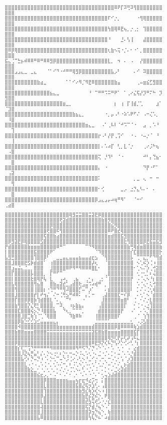⣿⣿⣿⣿⣿⣿⣿⣿⣿⣿⣿⣿⣿⣿⣿⣿⣿⣿⣿⣿⣿⣿⣿⣿⣿⣿⣿⣿⣿⣿⣿⣿⣿⣿⠿⠟⡏⠽⢛⠽⢻⣿⣿⣿⣿⣿⣿⣿⣿⣿⣿⣿
⣿⣿⣿⣿⣿⣿⣿⣿⣿⣿⣿⣿⣿⣿⣿⣿⣿⣿⣿⣿⣿⣿⣿⣿⣿⣿⣿⣿⣿⣿⣿⣿⠏⠊⡐⡀⠀⠀⠀⠀⠀⠐⢻⢿⣿⣿⣿⣿⣿⣿⣿⣿
⣿⣿⣿⣿⣿⣿⣿⣿⣿⣿⣿⣿⣿⣿⣿⣿⣿⣿⣿⣿⣿⣿⣿⣿⣿⣿⣿⣿⣿⣿⣿⣿⢳⣿⢿⠿⣟⢦⡀⡐⢀⡂⠀⢹⣿⣿⣿⣿⣿⣿⣿⣿
⣿⣿⣿⣿⣿⣿⣿⣿⣿⣿⣿⣿⣿⣿⣿⣿⣿⣿⣿⣿⣿⣿⣿⣿⣿⣿⣿⣿⣿⣿⣿⣿⠘⠀⠀⠀⣘⠄⢣⢸⠀⠀⠀⣼⣿⣿⣿⣿⣿⣿⣿⣿
⣿⠿⡿⢿⣿⣿⣿⣿⣿⣿⣿⣿⣿⣿⣿⣿⣿⣿⣿⣿⣿⣿⣿⣿⣿⣿⣿⣿⣿⣿⣿⣿⢆⣷⠢⢭⠐⡈⠄⠂⠐⠁⡀⣿⣿⣿⣿⣿⣿⣿⣿⣿
⣯⣄⢈⠉⣓⡦⠾⠿⠿⠛⠿⠛⠿⠿⣻⡿⣿⣿⣿⣿⣿⣿⣿⣿⣿⣿⣿⣿⣿⣿⣿⣿⣇⡀⠀⠲⠀⠄⠀⠠⠀⠀⡜⣿⣿⣿⣿⣿⣿⣿⣿⣿
⣿⣿⣿⣠⣠⣄⣀⠀⣀⣄⠀⠀⠀⠈⠁⠊⠙⠐⠚⠛⠛⢿⣻⡿⣿⣿⣿⣿⣿⣿⣿⣿⣿⣧⡠⠃⠀⠀⠀⠀⠄⠊⠀⠽⣿⣿⣿⣿⣿⣿⣿⣿
⣿⣿⣿⣿⣿⣿⣿⣿⣿⣿⣷⣴⣀⠀⠀⠀⠀⠀⠀⠁⠁⠊⠔⠻⡈⠻⣟⠿⣿⣿⣿⣿⣿⣿⣷⣤⠀⠀⠀⠀⠀⢀⠤⣶⣮⣋⣻⣿⣿⣿⣿⣿
⣿⣿⣿⣿⣿⣿⣿⣿⣿⣿⣿⣿⣿⣿⣦⣄⣀⠀⠀⠀⠀⠀⠀⠀⠀⠀⠘⠀⠉⠛⠛⠩⠭⠛⠟⠁⠀⠁⢀⠔⣌⢯⡜⡹⠛⠍⠓⠀⡹⣻⣿⣿
⣿⣿⣿⣿⣿⣿⣿⣿⣿⣿⣿⣿⣿⣿⣿⣿⣿⣿⣶⣀⡀⠀⠀⠀⠀⠀⠀⠀⠀⠀⠀⠀⠀⠀⡆⠀⢰⠀⡏⢸⣾⡈⢁⠀⠀⠀⠀⣰⠁⠈⣹⣿
⣿⣿⣿⣿⣿⣿⣿⣿⣿⣿⣿⣿⣿⣿⣿⣿⣿⣿⣿⣿⣿⣷⣦⣄⡀⠀⠀⠀⠀⠀⠀⠐⡀⡤⠠⠃⠐⠵⠡⠟⠋⠌⠀⠠⠒⢌⠡⡀⠀⠀⠸⣿
⣿⣿⣿⣿⣿⣿⣿⣿⣿⣿⣿⣿⣿⣿⣿⣿⣿⣿⣿⣿⣿⣿⣿⣿⣿⣶⣄⣀⠀⠀⠠⠁⢀⠧⠇⠈⠚⠩⠉⠈⠐⠀⠀⣠⠀⡀⠡⠘⠀⠀⠀⢹
⣿⣿⣿⣿⣿⣿⣿⣿⣿⣿⣿⣿⣿⣿⣿⣿⣿⣿⣿⣿⣿⣿⣿⣿⣿⣿⣿⣿⣿⡖⠠⠃⡜⡟⢀⢩⠊⠀⠀⠐⠠⠀⠐⠤⡐⠈⠀⠘⠀⠀⠀⢸
⣿⣿⣿⣿⣿⣿⣿⣿⣿⣿⣿⣿⣿⣿⣿⣿⣿⣿⣿⣿⣿⣿⣿⣿⣿⣿⣿⣿⣿⡇⠄⠡⠴⡏⠀⢃⡀⣇⠈⡐⠀⠀⠀⢀⠔⡨⠓⢦⠀⠀⠠⣿
⣿⣿⣿⣿⣿⣿⣿⣿⣿⣿⣿⣿⣿⣿⣿⣿⣿⣿⣿⣿⣿⣿⣿⣿⣿⣿⣿⣿⣿⢍⠀⡘⠹⠃⠀⠈⠐⠀⠀⠀⠀⠀⠀⠚⠃⡄⢙⣦⠂⠀⠀⣿
⣿⣿⣿⣿⣿⣿⣿⣿⣿⣿⣿⣿⣿⣿⣿⣿⣿⣿⣿⣿⣿⣿⣿⣿⣿⣿⣿⣿⣿⡄⠀⠐⠀⠀⠀⠀⠀⠀⠀⠀⠀⠀⠀⠙⡟⠐⠋⠁⠀⠀⢠⣽
⣿⣿⣿⣿⣿⣿⣿⣿⣿⣿⣿⣿⣿⣿⣿⣿⣿⣿⣿⣿⣿⣿⣿⣿⣿⣿⣿⣿⣿⠅⠀⠀⠀⠀⠀⠀⠀⠀⠀⠀⡀⣀⠀⢄⠀⠒⠀⠒⠀⠀⠀⢻
⣿⣿⣿⣿⣿⣿⣿⣿⣿⣿⣿⣿⣿⣿⣿⣿⣿⣿⣿⣿⣿⣿⣿⣿⣿⣿⣿⣿⣿⠂⢊⠀⠀⠀⠀⠀⣀⡠⠀⣐⡙⣄⠣⠄⠂⠀⠄⠀⠀⠀⠀⣿
⣿⣿⣿⣿⣿⣿⣿⣿⣿⣿⣿⣿⣿⣿⣿⣿⣿⣿⣿⣿⣿⣿⣿⣿⣿⣿⣿⣿⡿⣠⣄⣠⡤⠴⢶⠛⠻⠁⠀⠀⠈⠒⠊⠀⠀⠀⠀⠀⠀⢀⣴⣿









⣿⣿⣿⣿⣿⣿⣿⣿⣿⣿⣿⣿⣿⣿⣿⣿⣿⣿⣿⣿⢿⣻⣭⣭⣿⣿⣭⣽⣟⡿⣿⣿⣿⣿⣿⣿⣿⣿⣿⣿⣿⣿⣿⣿⣿⣿⣿⣿⣿
⣿⣿⣿⣿⣿⣿⣿⣿⣿⣿⣿⣿⣿⣿⣿⣿⣿⢟⣽⣾⣿⣿⣿⣿⣿⣿⣿⣿⣿⣿⣷⣿⡻⣿⣿⣿⣿⣿⣿⣿⣿⣿⣿⣿⣿⣿⣿⣿⣿
⣿⣿⣿⣿⣿⣿⣿⣿⣿⣿⣿⣿⣿⣿⡿⣿⣿⣿⣿⣿⣿⣿⣿⣿⣿⣿⣿⣿⣿⣿⣿⣿⣿⣮⡻⣿⣿⣿⣿⣿⣿⣿⣿⣿⣿⣿⣿⣿⣿
⣿⣿⣿⣿⣿⣿⣿⣿⣿⣿⣿⣿⣿⢟⣿⣿⠯⢻⣿⣿⣿⣿⣿⣿⣿⣿⣿⣿⣿⣿⣿⣿⠿⠟⣿⣞⢿⣿⣿⣿⣿⣿⣿⣿⣿⣿⣿⣿⣿
⣿⣿⣿⣿⣿⣿⣿⣿⣿⣿⣿⣿⢯⣿⣿⣷⣴⣿⣿⣿⣿⣿⣿⣿⣿⣿⣿⣿⣿⣿⣿⣿⣶⣾⣿⣿⣯⣻⣿⣿⣿⣿⣿⣿⣿⣿⣿⣿⣿
⣿⡿⣻⣽⣟⡿⢿⣿⣿⣿⣿⣫⣿⣿⣿⣿⣿⣿⣿⣿⣿⣿⣿⣿⣿⣿⣿⣿⣿⣿⣿⣿⣿⣿⣿⣿⣿⣗⢻⣿⣿⣿⣿⡿⣟⣯⣭⣯⣻
⡟⣾⣿⣿⣿⣿⣿⣷⣶⣶⣶⣿⣿⣿⣿⣿⠿⠛⠉⠀⠀⠀⠀⠀⠀⠉⠙⠻⣿⣿⣿⣿⣿⣿⣿⣿⣿⣿⣷⢛⢿⣾⣶⣿⣿⣿⣿⣿⣷
⡇⣿⣿⣿⣿⣿⣿⣿⣿⣯⣿⣿⣿⣿⠟⠁⠀⠀⠀⠀⠀⠀⠀⠀⠀⠀⠀⠀⠈⠹⣿⣿⣿⣿⣿⣿⣿⣿⣿⡎⣏⣿⣿⣿⣿⣿⣿⣿⡗
⣧⣻⣛⣿⣿⣿⣿⣿⣿⢹⣿⣿⡿⠃⠀⠀⣀⣀⣤⣄⣤⣤⣤⣦⣤⣤⣴⣖⣢⠀⠈⢻⣿⣿⣿⣿⣿⣿⣿⡧⠀⢉⠉⣍⡉⠋⠙⢻⣾
⣿⣿⣸⣿⣿⣿⣟⣫⡷⣾⣾⣿⠁⠀⢰⣿⣿⣿⣿⣿⣿⣿⣿⣿⣿⣿⣿⡼⢆⠀⠀⠈⣿⣿⣿⣿⣿⣿⣿⣿⠀⠢⢁⠮⡱⢈⠰⢸⣿
⣿⣿⣰⣤⣬⣄⣈⣀⡀⣿⣿⣿⠀⠀⣸⣿⣿⣿⣿⠿⠟⠻⠛⠻⠿⠿⠿⣿⣇⠂⠀⠀⣿⣿⣿⣿⣿⣿⣿⣿⠂⢁⠢⠌⡱⢀⢚⣽⣿
⣿⣿⡏⣿⣿⣿⣿⣿⡧⣿⣿⣿⡀⠀⡏⠛⠋⠉⠀⠀⠀⠀⠀⠀⠀⠀⠀⠀⠀⠀⠀⢀⣿⣿⣿⣿⣿⣿⣿⣿⠀⢂⠐⢂⡁⠆⢬⣿⣿
⣿⣿⡇⣿⣿⣿⣿⣿⣗⣿⢿⡟⢧⠀⣇⠀⠀⢠⠴⡀⠀⢀⣦⠀⠀⢀⠂⡄⠀⢀⡂⠈⢸⣿⣿⣿⣿⣿⣿⡟⠀⠠⠈⢄⠢⠘⡆⣿⣿
⣿⣿⣧⢿⣿⣿⣿⣿⣿⢻⣦⣿⠀⠀⣿⣷⣤⣽⣞⣁⣠⣾⣿⢗⣠⣬⠩⠴⢾⠛⠀⡀⢸⣿⣿⣿⣿⣿⣿⡇⠀⠡⠈⢄⠂⢅⢚⣿⣿
⣿⣿⣿⢻⣿⣿⣿⣿⣿⢸⣿⣿⡆⠐⢙⠛⠙⠛⢻⠼⣿⣿⣿⡋⠤⠉⡰⠁⠀⠀⠀⠄⣾⣿⣿⣿⣿⣿⣿⠇⠀⡁⠌⠠⢈⢂⢾⣿⣿
⣿⣿⣿⣸⣿⣿⣿⣿⣿⡞⡇⠞⢲⡌⠀⠌⠒⢈⢛⣢⠛⠾⠿⠅⠀⡄⡁⠒⠀⠀⢀⣼⣿⣿⣿⣏⠒⠎⡿⠀⠀⠄⢂⠁⠢⠈⣾⣿⣿
⣿⣿⣿⡏⣿⣿⡿⡿⣿⡷⢹⣾⣿⣿⣇⠈⠄⡀⠀⠉⠃⠀⠀⠀⠐⠀⠀⠀⠀⠀⣸⣿⣿⣿⣿⣿⣶⣿⠃⠀⢈⠀⠂⠌⡐⣇⣿⣿⣿
⣿⣿⣿⣷⢻⣿⣿⡝⣌⢟⡃⣿⣿⣿⣿⡀⠉⠽⡀⠀⠰⡦⣷⣦⡄⠀⠀⠀⠀⢠⣿⣿⣿⣿⣿⣿⣿⡏⠀⠀⠂⢈⠐⠠⣐⢹⣿⣿⣿
⣿⣿⣿⣿⣏⣿⣿⣿⢮⡢⡙⠸⣿⣿⣿⣧⠀⠀⠙⢆⡀⠉⠉⠉⡀⠀⠀⠀⠀⣾⣿⣿⣿⣿⣿⣿⡟⠀⠀⠠⠁⠀⠄⠡⡈⣿⣿⣿⣿
⣿⣿⣿⣿⣿⣸⣿⣉⢷⢱⠈⢁⠈⢿⣿⣿⠀⠀⠀⠀⠹⣷⠿⠷⠀⠀⠀⠀⢸⣿⣿⣿⣿⣿⣿⠏⠀⠀⠀⠀⢀⠈⠀⢱⢹⣿⣿⣿⣿
⣿⣿⣿⣿⡿⣷⣑⣊⣊⣱⣊⣤⣤⣤⣤⣄⡄⠀⠀⠀⠀⠀⠀⠀⠀⠀⠀⠀⣈⣉⣉⣉⣁⣀⣀⣀⣀⣀⣀⣂⠀⠠⡨⣣⣿⣿⣿⣿⣿
⣿⣿⣿⣿⠺⣿⣿⣿⣿⣿⣿⣿⣿⣿⣿⣿⣷⣶⣶⣶⣶⣶⣶⣶⣶⣶⣶⣾⣿⣿⣿⣿⣿⣿⡿⣿⠿⠿⠿⠿⢷⣱⣾⣿⣿⣿⣿⣿⣿
⣿⣿⣿⣷⣿⣿⣶⣶⣶⣿⣿⣿⣿⣭⣭⣭⣭⣭⣭⣭⣭⣭⣭⣭⣭⣭⣭⣽⣯⣿⣷⣿⣶⣶⣶⣶⣿⣿⣿⣿⣯⡏⣿⣿⣿⣿⣿⣿⣿
⣿⣿⣿⣿⣿⣿⣿⣿⣿⣿⣿⣿⣿⣿⣿⣿⣿⣿⣿⣿⣿⣿⣿⣿⣿⣿⣿⣿⣿⣿⣿⣿⢿⡻⢏⡟⡭⢏⡽⢩⠯⣅⣿⣿⣿⣿⣿⣿⣿
⣿⣿⣿⡿⣿⣿⣿⣿⣿⣿⣿⣿⣿⣿⣿⣿⣿⣿⣿⣿⣿⣿⣿⣿⣿⣿⣿⠿⣟⡻⡝⢎⠧⡙⢣⠜⡑⢊⠔⢃⠘⡆⣿⣿⣿⣿⣿⣿⣿
⣿⣿⣿⣿⡎⢏⡉⢩⠙⡛⠛⠛⠛⠛⠻⠿⠿⠿⠿⠿⠿⠿⠻⠛⠫⠙⠌⡙⠠⠑⠈⠄⠂⠡⠀⢂⠐⠀⠠⠀⣔⣾⣿⣿⣿⣿⣿⣿⣿
⣿⣿⣿⣿⣿⡸⣝⢦⡛⣤⠃⡌⠄⡑⠢⢐⠂⠆⡑⢂⠒⠤⡑⠨⢄⠡⢂⠐⠄⣈⠐⡈⠄⡁⠂⠤⠈⠄⠡⡘⣾⣿⣿⣿⣿⣿⣿⣿⣿
⣿⣿⣿⣿⣿⣧⢊⠆⡙⠤⡙⠰⠈⠄⡑⢂⠉⠤⠑⡨⢈⠔⠠⢃⠢⠘⣀⠊⡐⢀⠒⡀⠒⠠⢁⠂⢡⠈⡰⣹⣿⣿⣿⣿⣿⣿⣿⣿⣿
⣿⣿⣿⣿⣿⣿⣇⠠⠐⠠⢀⠡⢈⠐⡀⢂⠡⠌⠒⡀⠆⠨⢁⠢⢁⠡⠄⢂⠁⢂⡐⠈⠤⢁⠂⠌⡀⡦⣵⣿⣿⣿⣿⣿⣿⣿⣿⣿⣿
⣿⣿⣿⣿⣿⣿⣿⣷⣕⣀⠂⠐⡀⢂⠐⡀⠂⠌⡐⠠⢈⢁⠢⠄⢃⠐⡈⠄⠨⠀⠄⡁⠂⠄⣈⢔⣽⣾⣿⣿⣿⣿⣿⣿⣿⣿⣿⣿⣿
⣿⣿⣿⣿⣿⣿⣿⣿⣿⣿⣮⣖⡠⡀⠂⠠⠁⠂⠠⠁⠂⢀⠂⠈⠄⠂⠐⠈⠄⠁⢂⢤⣱⣼⣾⣿⣿⣿⣿⣿⣿⣿⣿⣿⣿⣿⣿⣿⣿
⣿⣿⣿⣿⣿⣿⣿⣿⣿⣿⣿⣿⡿⣿⣿⣿⣶⣶⣶⣦⣤⣤⢦⡖⣖⠺⣔⡩⢒⠀⡅⣿⣿⣿⣿⣿⣿⣿⣿⣿⣿⣿⣿⣿⣿⣿⣿⣿⣿
⣿⣿⣿⣿⣿⣿⣿⣿⣿⣿⣿⣿⣇⣿⣿⣿⣿⣿⣿⣿⣿⣿⣯⣿⣜⢯⡲⣱⢃⠄⢠⣿⣿⣿⣿⣿⣿⣿⣿⣿⣿⣿⣿⣿⣿⣿⣿⣿⣿
⣿⣿⣿⣿⣿⣿⣿⣿⣿⣿⣿⣿⢹⣿⣿⣿⣿⣿⣿⣿⣿⣿⣿⣷⣻⣎⢷⡱⢎⠢⠰⢸⣿⣿⣿⣿⣿⣿⣿⣿⣿⣿⣿⣿⣿⣿⣿⣿⣿
⣿⣿⣿⣿⣿⣿⣿⣿⣿⣿⣿⡿⣼⣿⣿⣿⣿⣿⣿⣿⣿⣿⣿⣿⣷⣟⡮⣝⠮⡑⡀⠟⣿⣿⣿⣿⣿⣿⣿⣿⣿⣿⣿⣿⣿⣿⣿⣿⣿
⣿⣿⣿⣿⣿⣿⣿⣿⣿⣿⣿⣇⣿⣿⣿⣿⣿⣿⣿⣿⣿⣿⣿⣿⣿⣞⣳⢭⢞⡡⠐⡐⣎⣿⣿⣿⣿⣿⣿⣿⣿⣿⣿⣿⣿⣿⣿⣿⣿
⣿⣿⣿⣿⣿⣿⣿⣿⣿⣿⣿⢼⣿⣿⣿⣿⣿⣿⣿⣿⣿⣿⣿⣿⣿⢯⡝⣾⡘⢦⠑⠠⠁⣿⣿⣿⣿⣿⣿⣿⣿⣿⣿⣿⣿⣿⣿⣿⣿
⣿⣿⣿⣿⣿⣿⣿⣿⣿⣿⣿⣸⣿⣿⣿⣿⣿⣿⣿⣿⣿⣿⣿⣿⣿⣿⡽⣲⡙⢦⠑⡀⢷⣿⣿⣿⣿⣿⣿⣿⣿⣿⣿⣿⣿⣿⣿⣿⣿
⣿⣿⣿⣿⣿⣿⣿⣿⣿⣿⣧⠿⣿⣿⣿⣿⣿⣿⣿⣿⣿⣿⣿⣿⣿⣿⢳⢧⡙⠦⠁⠴⣾⣿⣿⣿⣿⣿⣿⣿⣿⣿⣿⣿⣿⣿⣿⣿⣿
